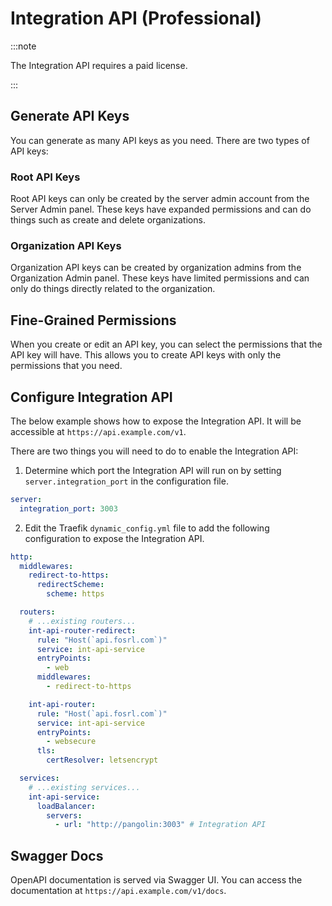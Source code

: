 # Integration API (Professional)

:::note

The Integration API requires a paid license.

:::

## Generate API Keys

You can generate as many API keys as you need. There are two types of API keys:

### Root API Keys

Root API keys can only be created by the server admin account from the Server Admin panel. These keys have expanded permissions and can do things such as create and delete organizations.

### Organization API Keys

Organization API keys can be created by organization admins from the Organization Admin panel. These keys have limited permissions and can only do things directly related to the organization.

## Fine-Grained Permissions

When you create or edit an API key, you can select the permissions that the API key will have. This allows you to create API keys with only the permissions that you need.

## Configure Integration API

The below example shows how to expose the Integration API. It will be accessible at `https://api.example.com/v1`.

There are two things you will need to do to enable the Integration API:

1. Determine which port the Integration API will run on by setting `server.integration_port` in the configuration file.

```yaml
server:
  integration_port: 3003
```

2. Edit the Traefik `dynamic_config.yml` file to add the following configuration to expose the Integration API.

```yaml
http:
  middlewares:
    redirect-to-https:
      redirectScheme:
        scheme: https

  routers:
    # ...existing routers...
    int-api-router-redirect:
      rule: "Host(`api.fosrl.com`)"
      service: int-api-service
      entryPoints:
        - web
      middlewares:
        - redirect-to-https

    int-api-router:
      rule: "Host(`api.fosrl.com`)"
      service: int-api-service
      entryPoints:
        - websecure
      tls:
        certResolver: letsencrypt

  services:
    # ...existing services...
    int-api-service:
      loadBalancer:
        servers:
          - url: "http://pangolin:3003" # Integration API
```

## Swagger Docs

OpenAPI documentation is served via Swagger UI. You can access the documentation at `https://api.example.com/v1/docs`.
